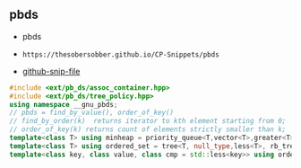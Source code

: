 
## pbds

- pbds
- ```
  https://thesobersobber.github.io/CP-Snippets/pbds
  ```
- [github-snip-file](https://github.com/theSoberSobber/CP-Snippets/blob/main/snippets.json#L1515)

```cpp
#include <ext/pb_ds/assoc_container.hpp>
#include <ext/pb_ds/tree_policy.hpp>
using namespace __gnu_pbds;
// pbds = find_by_value(), order_of_key()
// find_by_order(k)  returns iterator to kth element starting from 0;
// order_of_key(k) returns count of elements strictly smaller than k;
template<class T> using minheap = priority_queue<T,vector<T>,greater<T> >; 
template<class T> using ordered_set = tree<T, null_type,less<T>, rb_tree_tag, tree_order_statistics_node_update> ;
template<class key, class value, class cmp = std::less<key>> using ordered_map = tree<key, value, cmp, rb_tree_tag, tree_order_statistics_node_update>;
```

